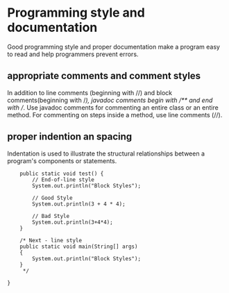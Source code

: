 # Programming style and documentation 
Good programming style and proper documentation make a program easy to read and help
programmers prevent errors.

## appropriate comments and comment styles
In addition to line comments (beginning with //) and block comments(beginning with /*),
javadoc comments begin with /** and end with /*.
Use javadoc comments for commenting an entire class or an entire method. For commenting
on steps inside a method, use line comments (//).

## proper indention an spacing
Indentation is used to illustrate the structural relationships between a program's
components or statements.
```
    public static void test() {
        // End-of-line style
        System.out.println("Block Styles");

        // Good Style
        System.out.println(3 + 4 * 4);

        // Bad Style
        System.out.println(3+4*4);
    }

    /* Next - line style
    public static void main(String[] args)
    {
        System.out.println("Block Styles");
    }
     */

}
```
